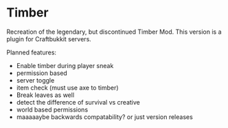 # Timber
Recreation of the legendary, but discontinued Timber Mod.  This version is a plugin for Craftbukkit servers.

Planned features:
- Enable timber during player sneak
- permission based
- server toggle
- item check (must use axe to timber)
- Break leaves as well
- detect the difference of survival vs creative
- world based permissions
- maaaaaybe backwards compatability? or just version releases
